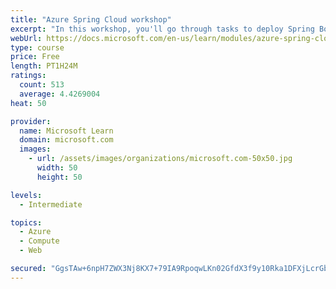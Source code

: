 ```yaml
---
title: "Azure Spring Cloud workshop"
excerpt: "In this workshop, you'll go through tasks to deploy Spring Boot microservices to Azure Spring Cloud (ASC)."
webUrl: https://docs.microsoft.com/en-us/learn/modules/azure-spring-cloud-workshop/
type: course
price: Free
length: PT1H24M
ratings:
  count: 513
  average: 4.4269004
heat: 50

provider:
  name: Microsoft Learn
  domain: microsoft.com
  images:
    - url: /assets/images/organizations/microsoft.com-50x50.jpg
      width: 50
      height: 50

levels:
  - Intermediate

topics:
  - Azure
  - Compute
  - Web

secured: "GgsTAw+6npH7ZWX3Nj8KX7+79IA9RpoqwLKn02GfdX3f9y10Rka1DFXjLcrGbLl+ZA95L2i74N6wvwIlESlxDhwRa/1r/dqgBKN2yYo+cr73TzfcIP00OgK+UIUcS0TNt1hKRzpcGN5aldHUXEHuZCn8+XQvAEQ/xVsgykJ2TQsRCFFPTT89NzL4uO3gHGvfEyQu/bQOD3ctNNFO3bok5rgJbVzDBbb1CNbCOe4cZiVR0H0XFnJxxkzEBcqfgeDyuuwRJo5SSw552ODyJOPivGywNVWNMOH5SsUFcE334dmdk7Pe0fhd70t5NB1oLtSRD0tJ50Eh8wRlVtG/iVuySklgcsocT9sehZqDhPRB4zl7WzK3apBiSGdogCwBdGoMX67dd8pp9cW807KZMve7kyIRKBanzoTAsms82JUW4kg=;1HnFY4ZpdHf7wd95xr+12g=="
---
```


